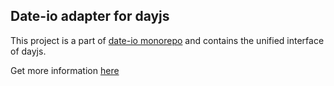 ## Date-io adapter for dayjs

This project is a part of [date-io monorepo](https://github.com/dmtrKovalenko/date-io) and contains the unified interface of dayjs.

Get more information [here](https://github.com/dmtrKovalenko/date-io)
